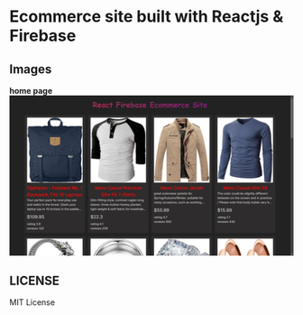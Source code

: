# Ecommerce site built with Reactjs & Firebase

## Images

**home page**
![home page](/images/home-page.png)

## LICENSE

MIT License
